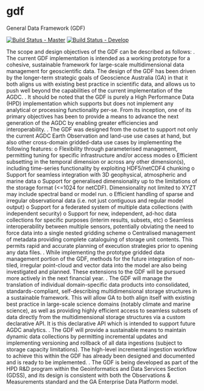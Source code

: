 # gdf
General Data Framework (GDF)

[![Build Status - Master](https://travis-ci.org/agdc-research-trial/gdf-trial.svg?branch=master)](https://travis-ci.org/agdc-research-trial/gdf-trial)
[![Build Status - Develop](https://travis-ci.org/agdc-research-trial/gdf-trial.svg?branch=develop)](https://travis-ci.org/agdc-research-trial/gdf-trial)

The scope and design objectives of the GDF can be described as follows:
. The current GDF implementation is intended as a working prototype for a cohesive, sustainable framework for large-scale multidimensional data management for geoscientific data. The design of the GDF has been driven by the longer-term strategic goals of Geoscience Australia (GA) in that it both aligns us with existing best practice in scientific data, and allows us to push well beyond the capabilities of the current implementation of the AGDC.
. It should be noted that the GDF is purely a High Performance Data (HPD) implementation which supports but does not implement any analytical or processing functionality per-se. From its inception, one of its primary objectives has been to provide a means to advance the next generation of the AGDC by enabling greater efficiencies and interoperability.
. The GDF was designed from the outset to support not only the current AGDC Earth Observation and land-use use cases at hand, but also other cross-domain gridded-data use cases by implementing the following features:
	o Flexibility through parameterised management, permitting tuning for specific infrastructure and/or access modes
	o Efficient subsetting in the temporal dimension or across any other dimension(s), including time-series functionality by exploiting HDF5/netCDF4 chunking
	o Support for seamless integration with 3D geophysical, atmospheric and marine data
	o Support for generalised dimensionality up to the limitations of the storage format (<=1024 for netCDF). Dimensionality not limited to XYZT may include spectral band or model run.
	o Efficient handling of sparse and irregular observational data (i.e. not just contiguous and regular model output)
	o Support for a federated system of multiple data collections (with independent security)
	o Support for new, independent, ad-hoc data collections for specific purposes (interim results, subsets, etc)
	o Seamless interoperability between multiple sensors, potentially obviating the need to force data into a single nested gridding scheme
	o Centralised management of metadata providing complete cataloguing of storage unit contents. This permits rapid and accurate planning of execution strategies prior to opening any data files.
. While implementing the prototype gridded data management portion of the GDF, methods for the future integration of non-tiled, irregular point-cloud and vector data into the model are also being investigated and planned. These extensions to the GDF will be pursued more actively in the next financial year.
. The GDF will manage the translation of individual domain-specific data products into consolidated, standards-compliant, self-describing multidimensional storage structures in a sustainable framework. This will allow GA to both align itself with existing best practice in large-scale science domains (notably climate and marine science), as well as providing highly efficient access to seamless subsets of data directly from the multidimensional storage structures via a custom declarative API. It is this declarative API which is intended to support future AGDC analytics.
. The GDF will provide a sustainable means to maintain dynamic data collections by permitting incremental updates and implementing versioning and rollback of all data ingestions (subject to storage capacity limitations). The high-level incremental ingestion workflow to achieve this within the GDF has already been designed and documented and is ready to be implemented.
. The GDF is being developed as part of the HPD R&D program within the Geoinformatics and Data Services Section (GDSS), and its design is consistent with both the Observations & Measurements standard and the GA Enterprise Data Platform model.
